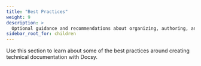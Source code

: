 ```yaml
---
title: "Best Practices"
weight: 9
description: >
  Optional guidance and recommendations about organizing, authoring, and managing your technical documentation.
sidebar_root_for: children
---
```


Use this section to learn about some of the best practices around creating technical documentation with Docsy.
